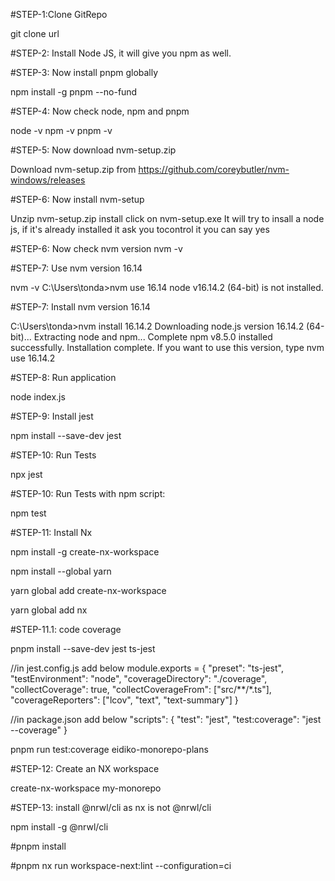 #STEP-1:Clone GitRepo
	
git clone url
	
#STEP-2: Install Node JS, it will give you npm as well.


#STEP-3: Now install pnpm globally


npm install -g pnpm --no-fund

#STEP-4: Now check node, npm and pnpm

node -v
npm -v
pnpm -v

#STEP-5: Now download nvm-setup.zip

Download nvm-setup.zip from
https://github.com/coreybutler/nvm-windows/releases

#STEP-6: Now install nvm-setup


Unzip nvm-setup.zip
install click on nvm-setup.exe
It will try to insall a node js, if it's already installed it ask you tocontrol it you can say yes

#STEP-6: Now check nvm version
nvm -v

#STEP-7: Use nvm version 16.14


nvm -v
C:\Users\tonda>nvm use 16.14
node v16.14.2 (64-bit) is not installed.


#STEP-7: Install nvm version 16.14


C:\Users\tonda>nvm install 16.14.2
Downloading node.js version 16.14.2 (64-bit)...
Extracting node and npm...
Complete
npm v8.5.0 installed successfully.
Installation complete. If you want to use this version, type
nvm use 16.14.2

#STEP-8: Run application

node index.js

#STEP-9: Install jest


npm install --save-dev jest

#STEP-10: Run Tests

npx jest

#STEP-10: Run Tests with npm script:

npm test



#STEP-11: Install Nx

npm install -g create-nx-workspace


npm install --global yarn

yarn global add create-nx-workspace

yarn global add nx


#STEP-11.1: code coverage

pnpm install --save-dev jest ts-jest

//in  jest.config.js add below
module.exports = {
  "preset": "ts-jest",
  "testEnvironment": "node",
  "coverageDirectory": "./coverage",
  "collectCoverage": true,
  "collectCoverageFrom": ["src/**/*.ts"],
  "coverageReporters": ["lcov", "text", "text-summary"]
}

//in package.json add below
"scripts": {
  "test": "jest",
  "test:coverage": "jest --coverage"
}



pnpm run test:coverage eidiko-monorepo-plans



#STEP-12: Create an NX workspace


create-nx-workspace my-monorepo

#STEP-13: install @nrwl/cli as nx is not @nrwl/cli


npm install -g @nrwl/cli

#pnpm install

#pnpm nx run workspace-next:lint --configuration=ci
 
